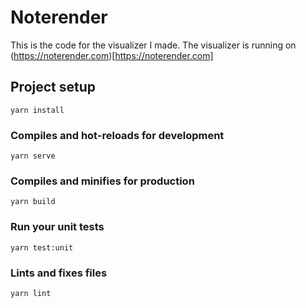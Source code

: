 # Noterender

This is the code for the visualizer I made. The visualizer is running on (https://noterender.com)[https://noterender.com]
## Project setup
```
yarn install
```

### Compiles and hot-reloads for development
```
yarn serve
```

### Compiles and minifies for production
```
yarn build
```

### Run your unit tests
```
yarn test:unit
```

### Lints and fixes files
```
yarn lint
```
